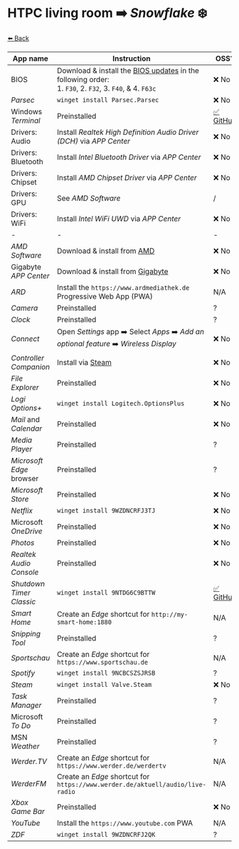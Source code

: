 # HTPC living room ➡️ _Snowflake_ ❄️

[⬅️ Back](./README.md)

| App name | Instruction | OSS? |
| -------- | ----------- | ---- |
| BIOS | Download & install the [BIOS updates](https://www.gigabyte.com/de/Motherboard/B450-I-AORUS-PRO-WIFI-rev-10/support#support-dl-bios) in the following order:<br>1. `F30`, 2. `F32`, 3. `F40`, & 4. `F63c` | ❌ No |
| _Parsec_ | `winget install Parsec.Parsec` | ❌ No |
| Windows _Terminal_ | Preinstalled | [✅ GitHub](https://github.com/Microsoft/Terminal) |
| Drivers: Audio | Install _Realtek High Definition Audio Driver (DCH)_ via _APP Center_ | ❌ No |
| Drivers: Bluetooth | Install _Intel Bluetooth Driver_ via _APP Center_ | ❌ No |
| Drivers: Chipset | Install _AMD Chipset Driver_ via _APP Center_ | ❌ No |
| Drivers: GPU | See _AMD Software_ | / |
| Drivers: WiFi | Install _Intel WiFi UWD_ via _APP Center_ | ❌ No |
| - | - | - |
| _AMD Software_ | Download & install from [AMD](https://www.amd.com/en/support) | ❌ No |
| Gigabyte _APP Center_ | Download & install from [Gigabyte](https://www.gigabyte.com/de/Motherboard/B450-I-AORUS-PRO-WIFI-rev-10/support#support-dl-utility) | ❌ No |
| _ARD_ | Install the `https://www.ardmediathek.de` Progressive Web App (PWA) | N/A |
| _Camera_ | Preinstalled | ? |
| _Clock_ | Preinstalled | ? |
| _Connect_ | Open _Settings_ app ➡️ Select _Apps_ ➡️ _Add an optional feature_ ➡️ _Wireless Display_ | ❌ No |
| _Controller Companion_ | Install via [Steam](https://store.steampowered.com/app/367670) | ❌ No |
| _File Explorer_ | Preinstalled | ❌ No |
| _Logi Options+_ | `winget install Logitech.OptionsPlus` | ❌ No |
| _Mail_ and _Calendar_ | Preinstalled | ❌ No |
| _Media Player_ | Preinstalled | ? |
| _Microsoft Edge_ browser | Preinstalled | ? |
| _Microsoft Store_ | Preinstalled | ❌ No |
| _Netflix_ | `winget install 9WZDNCRFJ3TJ` | ❌ No |
| Microsoft _OneDrive_ | Preinstalled | ❌ No |
| _Photos_ | Preinstalled | ❌ No |
| _Realtek Audio Console_ | Preinstalled | ❌ No |
| _Shutdown Timer Classic_ | `winget install 9NTDG6C9BTTW` | [✅ GitHub](https://github.com/lukaslangrock/ShutdownTimerClassic) |
| _Smart Home_ | Create an _Edge_ shortcut for `http://my-smart-home:1880` | N/A |
| _Snipping Tool_ | Preinstalled | ? |
| _Sportschau_ | Create an _Edge_ shortcut for `https://www.sportschau.de` | N/A |
| _Spotify_ | `winget install 9NCBCSZSJRSB` | ? |
| _Steam_ | `winget install Valve.Steam` | ❌ No |
| _Task Manager_ | Preinstalled | ? |
| Microsoft _To Do_ | Preinstalled | ? |
| MSN _Weather_ | Preinstalled | ? |
| _Werder.TV_ | Create an _Edge_ shortcut for `https://www.werder.de/werdertv` | N/A |
| _WerderFM_ | Create an _Edge_ shortcut for `https://www.werder.de/aktuell/audio/live-radio` | N/A |
| _Xbox Game Bar_ | Preinstalled | ❌ No |
| _YouTube_ | Install the `https://www.youtube.com` PWA | N/A |
| _ZDF_ | `winget install 9WZDNCRFJ2QK` | ? |
